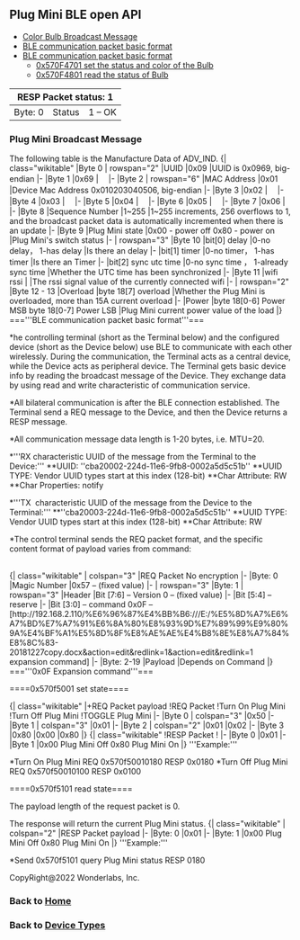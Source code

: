 ## Plug Mini BLE open API

- [Color Bulb Broadcast Message](#color-bulb-broadcast-message)
- [BLE communication packet basic format](#ble-communication-packet-basic-format)
- [BLE communication packet basic format](#broadcast-message-format)
  - [0x570F4701 set the status and color of the Bulb](#old-broadcast-message)
  - [0x570F4801 read the status of Bulb](#new-broadcast-message)

<table>
    <thead>
        <tr>
            <th colspan=3>RESP Packet status: 1</th>
        </tr>
    </thead>
    <tbody>
        <tr>
            <td rowspan=1>Byte: 0</td>
            <td rowspan=1>Status</td>
            <td rowspan=1>1 – OK</td>
        </tr>
    </tbody>
</table>

### Plug Mini Broadcast Message
The following table is the Manufacture Data of ADV_IND.
{| class="wikitable"
|Byte 0
| rowspan="2" |UUID
|0x09
|UUID is 0x0969, big-endian
|-
|Byte 1
|0x69
|　
|-
|Byte 2
| rowspan="6" |MAC Address
|0x01
|Device Mac Address 0x010203040506, big-endian
|-
|Byte 3
|0x02
|　
|-
|Byte 4
|0x03
|　
|-
|Byte 5
|0x04
|　
|-
|Byte 6
|0x05
|　
|-
|Byte 7
|0x06
|　
|-
|Byte 8
|Sequence Number
|1~255
|1~255 increments, 256 overflows to 1, and the broadcast packet data is automatically incremented when there is an update
|-
|Byte 9
|Plug Mini state
|0x00  - power off
0x80  - power on
|Plug Mini's switch status
|-
| rowspan="3" |Byte 10
|bit[0]   delay
|0-no delay， 1-has delay
|Is there an delay
|-
|bit[1]   timer
|0-no timer， 1-has timer
|Is there an Timer
|-
|bit[2]   sync utc time
|0-no sync time ， 1-already sync time
|Whether the UTC time has been synchronized
|-
|Byte 11
|wifi rssi
|
|The rssi signal value of the currently connected wifi
|-
| rowspan="2" |Byte 12 - 13
|Overload
|byte 18[7]  overload
|Whether the Plug Mini is overloaded, more than 15A current overload
|-
|Power
|byte 18[0-6]  Power MSB
byte 18[0-7]  Power LSB
|Plug Mini current power value of the load
|}
==='''BLE communication packet basic format'''===

*he controlling terminal (short as the Terminal below) and the configured device (short as the Device below) use BLE to communicate with each other wirelessly. During the communication, the Terminal acts as a central device, while the Device acts as peripheral device. The Terminal gets basic device info by reading the broadcast message of the Device. They exchange data by using read and write characteristic of communication service.

*All bilateral communication is after the BLE connection established. The Terminal send a REQ message to the Device, and then the Device returns a RESP message.

*All communication message data length is 1-20 bytes, i.e. MTU=20.

*'''RX characteristic UUID of the message from the Terminal to the Device:'''
**UUID: ''cba20002-224d-11e6-9fb8-0002a5d5c51b''
**UUID TYPE: Vendor UUID types start at this index (128-bit)
**Char Attribute: RW
**Char Properties: notify      

*'''TX  characteristic UUID of the message from the Device to the Terminal:'''
**''cba20003-224d-11e6-9fb8-0002a5d5c51b''
**UUID TYPE: Vendor UUID types start at this index (128-bit)
**Char Attribute: RW

*The control terminal sends the REQ packet format, and the specific content format of payload varies from command:

<br />
{| class="wikitable"
| colspan="3" |REQ Packet No encryption
|-
|Byte: 0
|Magic Number
|0x57 – (fixed value)
|-
| rowspan="3" |Byte: 1
| rowspan="3" |Header
|Bit [7:6] – Version
0 – (fixed value)
|-
|Bit [5:4] – reserve
|-
|Bit [3:0] – command
0x0F – [http://192.168.2.110/%E6%96%87%E4%BB%B6:///E:/%E5%8D%A7%E6%A7%BD%E7%A7%91%E6%8A%80%E8%93%9D%E7%89%99%E9%80%9A%E4%BF%A1%E5%8D%8F%E8%AE%AE%E4%B8%8E%E8%A7%84%E8%8C%83-20181227copy.docx&action=edit&redlink=1&action=edit&redlink=1 expansion command]
|-
|Byte: 2-19
|Payload
|Depends on Command
|}
==='''0x0F Expansion command'''===

====0x570f5001 set state====

{| class="wikitable"
|+REQ Packet payload
!REQ Packet
!Turn On Plug Mini
!Turn Off Plug Mini
!TOGGLE Plug Mini
|-
|Byte 0
| colspan="3" |0x50
|-
|Byte 1
| colspan="3" |0x01
|-
|Byte 2
| colspan="2" |0x01
|0x02
|-
|Byte 3
|0x80
|0x00
|0x80
|}
{| class="wikitable"
!RESP Packet
!
|-
|Byte 0
|0x01
|-
|Byte 1
|0x00 Plug Mini Off
0x80 Plug Mini On
|}
'''Example:'''

*Turn On Plug Mini REQ   0x570f50010180 RESP 0x0180
*Turn Off Plug Mini REQ   0x570f50010100 RESP 0x0100


====0x570f5101 read state====

The payload length of the request packet is 0.

The response will return the current Plug Mini status.
{| class="wikitable"
| colspan="2" |RESP Packet payload
|-
|Byte: 0
|0x01
|-
|Byte: 1
|0x00 Plug Mini Off
0x80 Plug Mini On
|}
'''Example:'''

*Send 0x570f5101 query Plug Mini status RESP 0180

CopyRight@2022 Wonderlabs, Inc.

### Back to [Home](https://github.com/OpenWonderLabs/SwitchBotAPI-BLE/)
### Back to [Device Types](../README.md)